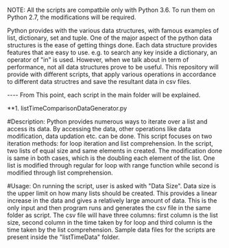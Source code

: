 NOTE: All the scripts are compatbile only with Python 3.6. To run them on Python 2.7, the modifications will be required.

Python provides with the various data structures, with famous examples of list, dictionary, set and tuple. One of the major aspect of the python data structures is the ease of getting things done. Each data structure provides features that are easy to use. e.g. to search any key inside a dictionary, an operator of "in" is used. However, when we talk about in term of performance, not all data structures prove to be useful. This repository will provide with different scripts, that apply various operations in accordance to different data structres and save the resultant data in csv files.
 
 ---- From This point, each script in the main folder will be explained.
 
 **1. listTimeComparisonDataGenerator.py
 
#Description: 
Python provides numerous ways to iterate over a list and access its data. By accessing the data, other operations like data modification, data updation etc. can be done. This script focuses on two iteration methods: for loop iteration and list comprehension. In the script, two lists of equal size and same elements in created. The modification done is same in both cases, which is the doubling each element of the list. One list is modified through regular for loop with range function while second is modified through list comprehension.

#Usage: 
On running the script, user is asked with "Data Size". Data size is the upper limit on how many lists should be created. This provides a linear increase in the data and gives a relatively large amount of data. This is the only input and then program runs and generates the csv file in the same folder as script. The csv file will have three columns: first column is the list size, second column in the time taken by for loop and third column is the time taken by the list comprehension. Sample data files for the scripts are present inside the "listTimeData" folder.


